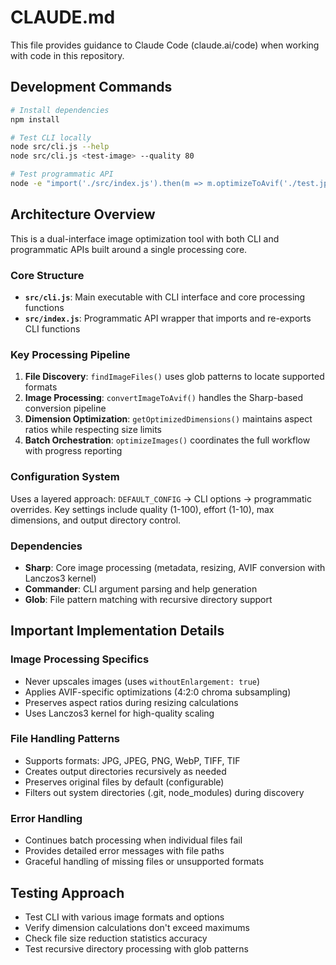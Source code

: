 # CLAUDE.md

This file provides guidance to Claude Code (claude.ai/code) when working with code in this repository.

## Development Commands

```bash
# Install dependencies
npm install

# Test CLI locally
node src/cli.js --help
node src/cli.js <test-image> --quality 80

# Test programmatic API
node -e "import('./src/index.js').then(m => m.optimizeToAvif('./test.jpg'))"
```

## Architecture Overview

This is a dual-interface image optimization tool with both CLI and programmatic APIs built around a single processing core.

### Core Structure
- **`src/cli.js`**: Main executable with CLI interface and core processing functions
- **`src/index.js`**: Programmatic API wrapper that imports and re-exports CLI functions

### Key Processing Pipeline
1. **File Discovery**: `findImageFiles()` uses glob patterns to locate supported formats
2. **Image Processing**: `convertImageToAvif()` handles the Sharp-based conversion pipeline  
3. **Dimension Optimization**: `getOptimizedDimensions()` maintains aspect ratios while respecting size limits
4. **Batch Orchestration**: `optimizeImages()` coordinates the full workflow with progress reporting

### Configuration System
Uses a layered approach: `DEFAULT_CONFIG` → CLI options → programmatic overrides. Key settings include quality (1-100), effort (1-10), max dimensions, and output directory control.

### Dependencies
- **Sharp**: Core image processing (metadata, resizing, AVIF conversion with Lanczos3 kernel)
- **Commander**: CLI argument parsing and help generation  
- **Glob**: File pattern matching with recursive directory support

## Important Implementation Details

### Image Processing Specifics
- Never upscales images (uses `withoutEnlargement: true`)
- Applies AVIF-specific optimizations (4:2:0 chroma subsampling)
- Preserves aspect ratios during resizing calculations
- Uses Lanczos3 kernel for high-quality scaling

### File Handling Patterns
- Supports formats: JPG, JPEG, PNG, WebP, TIFF, TIF
- Creates output directories recursively as needed
- Preserves original files by default (configurable)
- Filters out system directories (.git, node_modules) during discovery

### Error Handling
- Continues batch processing when individual files fail
- Provides detailed error messages with file paths
- Graceful handling of missing files or unsupported formats

## Testing Approach
- Test CLI with various image formats and options
- Verify dimension calculations don't exceed maximums
- Check file size reduction statistics accuracy
- Test recursive directory processing with glob patterns